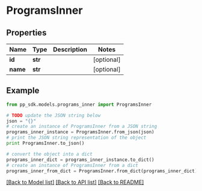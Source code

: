 # ProgramsInner


## Properties
Name | Type | Description | Notes
------------ | ------------- | ------------- | -------------
**id** | **str** |  | [optional] 
**name** | **str** |  | [optional] 

## Example

```python
from pp_sdk.models.programs_inner import ProgramsInner

# TODO update the JSON string below
json = "{}"
# create an instance of ProgramsInner from a JSON string
programs_inner_instance = ProgramsInner.from_json(json)
# print the JSON string representation of the object
print ProgramsInner.to_json()

# convert the object into a dict
programs_inner_dict = programs_inner_instance.to_dict()
# create an instance of ProgramsInner from a dict
programs_inner_from_dict = ProgramsInner.from_dict(programs_inner_dict)
```
[[Back to Model list]](../README.md#documentation-for-models) [[Back to API list]](../README.md#documentation-for-api-endpoints) [[Back to README]](../README.md)


